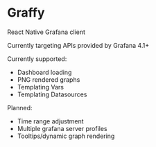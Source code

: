 # Graffy

React Native Grafana client

Currently targeting APIs provided by Grafana 4.1+

Currently supported:
* Dashboard loading
* PNG rendered graphs
* Templating Vars
* Templating Datasources

Planned:
* Time range adjustment
* Multiple grafana server profiles
* Tooltips/dynamic graph rendering